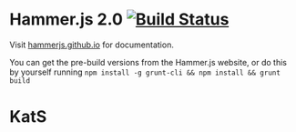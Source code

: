 # Hammer.js 2.0 [![Build Status](https://travis-ci.org/hammerjs/hammer.js.svg)](https://travis-ci.org/hammerjs/hammer.js/)

Visit [hammerjs.github.io](http://hammerjs.github.io) for documentation.

You can get the pre-build versions from the Hammer.js website, or do this by yourself running 
`npm install -g grunt-cli && npm install && grunt build`
# KatS 

